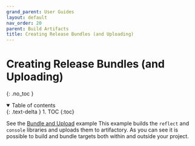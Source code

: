 ```yaml
---
grand_parent: User Guides
layout: default
nav_order: 20
parent: Build Artifacts
title: Creating Release Bundles (and Uploading)
---
```


# Creating Release Bundles (and Uploading)
{: .no_toc }


<details open markdown="block">
  <summary>
    Table of contents
  </summary>
  {: .text-delta }
1. TOC
{:toc}
</details>




See the [Bundle and Upload](https://git.corp.adobe.com/meta-samples/bundle_and_upload) example
This example builds the `reflect` and `console` libraries and uploads them to artifactory.
As you can see it is possible to build and bundle targets both within and outside your project.